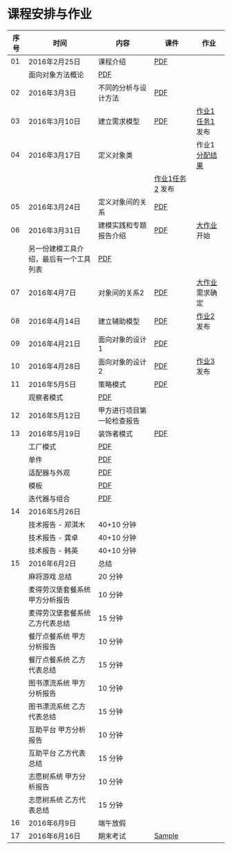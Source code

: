 课程安排与作业
=============

序号 | 时间  |  内容 | 课件  | 作业
-- | --- | ---------- | -- | ----
01 | 2016年2月25日 | 课程介绍 | [ PDF](slides/chap00.pdf) |
 |  | 面向对象方法概论 | [ PDF](slides/chap01.pdf) |
02 | 2016年3月3日 | 不同的分析与设计方法 |  [PDF](slides/chap02.pdf) |
03 | 2016年3月10日 | 建立需求模型 |  [PDF](slides/chap03.pdf) | [作业1任务1](hw1.md#任务1)  发布
04 | 2016年3月17日 | 定义对象类 |  | 作业1 [分配结果](hw1.md#分配结果)
 |  |  |  |  [作业1任务2](hw1.md#任务2)  发布
05 | 2016年3月24日 | 定义对象间的关系  | [PDF](slides/chap04.pdf) |
06 | 2016年3月31日 | 建模实践和专题报告介绍 |[PDF](slides/mid-intro.pdf) |[大作业](hw-proj.md) 开始
 |  | 另一份建模工具介绍，最后有一个工具列表|[PDF](slides/modeltools-2015.pdf) |
07 | 2016年4月7日 | 对象间的关系2  | [PDF](slides/chap05.pdf) | [大作业](hw-proj.md) 需求确定
08 | 2016年4月14日 | 建立辅助模型  | [PDF](slides/chap06.pdf) | [作业2](hw2.md)发布
09 | 2016年4月21日 | 面向对象的设计1  | [PDF](slides/chap07.pdf)  |
10 | 2016年4月28日 | 面向对象的设计2 | [PDF](slides/chap08.pdf)  | [作业3](hw3.md) 发布
11 | 2016年5月5日 | 策略模式 | [PDF](slides/dp00.pdf)  |
   |  | 观察者模式 | [PDF](slides/dp01.pdf) |
12 | 2016年5月12日 | 甲方进行项目第一轮检查报告  |  |
13 | 2016年5月19日 | 装饰者模式 | [PDF](slides/dp02.pdf)  |
   |  | 工厂模式 | [PDF](slides/dp03.pdf)|
   |  | 单件 | [PDF](slides/dp04.pdf)|
   |  | 适配器与外观 | [PDF](slides/dp05.pdf)|
   |  | 模板 | [PDF](slides/dp06.pdf)|
   |  | 迭代器与组合 | [PDF](slides/dp07.pdf)|
14 | 2016年5月26日 |  |  |
   |  | 技术报告 - 郑淇木 | 40+10 分钟|
   |  | 技术报告 - 龚卓 | 40+10 分钟 |
   |  | 技术报告 - 韩英 | 40+10 分钟 |
15 | 2016年6月2日 | 总结 |  |
   |  | 麻将游戏 总结 | 20 分钟 |
   |  | 麦得劳汉堡套餐系统 甲方分析报告 | 10 分钟 |
   |  | 麦得劳汉堡套餐系统 乙方代表总结 | 15 分钟 |
   |  | 餐厅点餐系统 甲方分析报告 | 10 分钟 |
   |  | 餐厅点餐系统 乙方代表总结 | 15 分钟 |
   |  | 图书漂流系统 甲方分析报告 | 10 分钟 |
   |  | 图书漂流系统 乙方代表总结 | 15 分钟 | 
   |  | 互助平台 甲方分析报告 | 10 分钟 |
   |  | 互助平台 乙方代表总结 | 15 分钟 |
   |  | 志愿树系统 甲方分析报告 | 10 分钟 |
   |  | 志愿树系统 乙方代表总结 | 15 分钟 |
16 | 2016年6月9日 | 端午放假  |  |
17 | 2016年6月16日 | 期末考试  | [Sample](slides/sample.pdf) |
